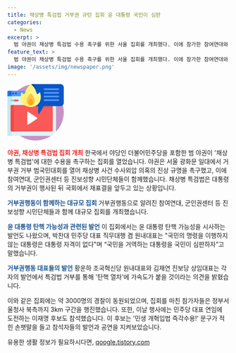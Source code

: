 ```yaml
---
title: 채상병 특검법 거부권 규탄 집회 윤 대통령 국민이 심판
categories:
  - News
excerpt: >
  범 야권이 채상병 특검법 수용 촉구를 위한 서울 집회를 개최했다. 이에 참가한 참여연대와 군인권센터 등 진보 시민단체가 거부권을 행사하는 대통령을 비판하며 윤 대통령 탄핵 가능성을 제기했다. 또한, 국민의힘과 윤 정권을 비판하며 민심을 역행하고 있는 것으로 지적했고, 3000명이 넘는 참가자들이 정부서울청사로 행진하는 등 열정적인 모습을 보였다. 이재명 후보 또한 참석하여 민생 개혁입법 즉각수용을 주장했다.
feature_text: >
  범 야권이 채상병 특검법 수용 촉구를 위한 서울 집회를 개최했다. 이에 참가한 참여연대와 군인권센터 등 진보 시민단체가 거부권을 행사하는 대통령을 비판하며 윤 대통령 탄핵 가능성을 제기했다. 또한, 국민의힘과 윤 정권을 비판하며 민심을 역행하고 있는 것으로 지적했고, 3000명이 넘는 참가자들이 정부서울청사로 행진하는 등 열정적인 모습을 보였다. 이재명 후보 또한 참석하여 민생 개혁입법 즉각수용을 주장했다.
image: '/assets/img/newspaper.png'
---
```


<p><img src="/assets/img/news.png" alt="rentncar 속보" /></p>

<p><b><span style="color: #ee2323;">야권, 채상병 특검법 집회 개최</span></b>
한국에서 야당인 더불어민주당을 포함한 범 야권이 '채상병 특검법'에 대한 수용을 촉구하는 집회를 열었습니다. 야권은 서울 광화문 일대에서 거부권 거부 범국민대회를 열어 채상병 사건 수사외압 의혹의 진상 규명을 촉구했고, 이에 참여연대, 군인권센터 등 진보성향 시민단체들이 함께했습니다. 채상병 특검법은 대통령의 거부권이 행사된 뒤 국회에서 재표결을 앞두고 있는 상황입니다.</p>

<p><b><span style="color: #1a5490;">거부권행동이 함께하는 대규모 집회</span></b>
거부권행동으로 알려진 참여연대, 군인권센터 등 진보성향 시민단체들과 함께 대규모 집회를 개최했습니다.</p>

<p><b><span style="color: #1a5490;">윤 대통령 탄핵 가능성과 관련된 발언</span></b>
이 집회에서는 윤 대통령 탄핵 가능성을 시사하는 발언도 나왔으며, 박찬대 민주당 대표 직무대행 겸 원내대표는 "국민의 명령을 이행하지 않는 대통령은 대통령 자격이 없다"며 “국민을 거역하는 대통령을 국민이 심판하자”고 말했습니다.</p>

<p><b><span style="color: #1a5490;">거부권행동 대표들의 발언</span></b>
황운하 조국혁신당 원내대표와 김재연 진보당 상임대표는 각자의 발언에서 특검법 거부를 통해 '탄핵 열차'에 가속도가 붙을 것이라는 의견을 밝혔습니다.</p>

<p>이와 같은 집회에는 약 3000명의 경찰이 동원되었으며, 집회를 마친 참가자들은 정부서울청사 북측까지 3km 구간을 행진했습니다. 또한, 이날 행사에는 민주당 대표 연임에 도전하는 이재명 후보도 참석했습니다. 이 후보는 '민생 개혁입법 즉각수용!' 문구가 적힌 손팻말을 들고 참석자들의 발언과 공연을 지켜보았습니다.</p>
유용한 생활 정보가 필요하시다면, <a href="https://qoogle.tistory.com" rel="dofollow">qoogle.tistory.com</a>


